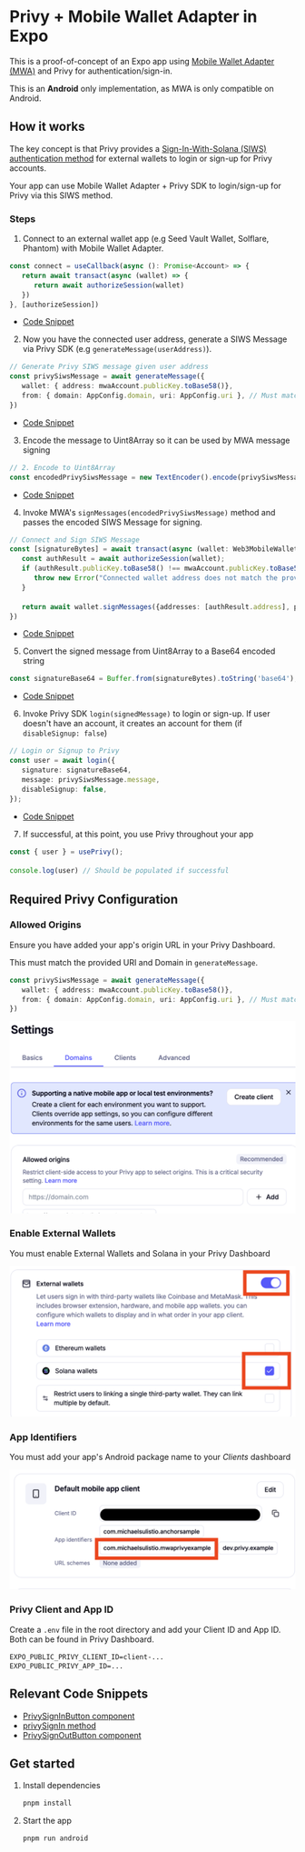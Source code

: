 # Privy + Mobile Wallet Adapter in Expo

This is a proof-of-concept of an Expo app using [Mobile Wallet Adapter (MWA)](https://docs.solanamobile.com/mobile-wallet-adapter/mobile-apps) and Privy for authentication/sign-in.

This is an **Android** only implementation, as MWA is only compatible on Android.

## How it works

The key concept is that Privy provides a [Sign-In-With-Solana (SIWS) authentication method](https://docs.privy.io/authentication/user-authentication/login-methods/wallet#solana-siws) for external wallets to login or sign-up for Privy accounts.

Your app can use Mobile Wallet Adapter + Privy SDK to login/sign-up for Privy via this SIWS method.

### Steps

1. Connect to an external wallet app (e.g Seed Vault Wallet, Solflare, Phantom) with Mobile Wallet Adapter.

```typescript
const connect = useCallback(async (): Promise<Account> => {
   return await transact(async (wallet) => {
      return await authorizeSession(wallet)
   })
}, [authorizeSession])
```

- [Code Snippet](https://github.com/Michaelsulistio/mwa-privy-example/blob/main/components/solana/use-mobile-wallet.tsx#L12)

2. Now you have the connected user address, generate a SIWS Message via Privy SDK (e.g `generateMessage(userAddress)`).

```typescript
// Generate Privy SIWS message given user address
const privySiwsMessage = await generateMessage({
   wallet: { address: mwaAccount.publicKey.toBase58()},
   from: { domain: AppConfig.domain, uri: AppConfig.uri }, // Must match your Privy dashboard!!
})
```

- [Code Snippet](https://github.com/Michaelsulistio/mwa-privy-example/blob/main/components/auth/auth-provider.tsx#L50)

3. Encode the message to Uint8Array so it can be used by MWA message signing

```typescript
// 2. Encode to Uint8Array
const encodedPrivySiwsMessage = new TextEncoder().encode(privySiwsMessage.message);
```

- [Code Snippet](https://github.com/Michaelsulistio/mwa-privy-example/blob/main/components/auth/auth-provider.tsx#L55)

4. Invoke MWA's `signMessages(encodedPrivySiwsMessage)` method and passes the encoded SIWS Message for signing.

```typescript
// Connect and Sign SIWS Message
const [signatureBytes] = await transact(async (wallet: Web3MobileWallet) => {
   const authResult = await authorizeSession(wallet);
   if (authResult.publicKey.toBase58() !== mwaAccount.publicKey.toBase58()) {
      throw new Error("Connected wallet address does not match the provided user address.");
   }

   return await wallet.signMessages({addresses: [authResult.address], payloads: [encodedPrivySiwsMessage]})
})
```

- [Code Snippet](https://github.com/Michaelsulistio/mwa-privy-example/blob/main/components/auth/auth-provider.tsx#L60)

5. Convert the signed message from Uint8Array to a Base64 encoded string

```typescript
const signatureBase64 = Buffer.from(signatureBytes).toString('base64');
```

- [Code Snippet](https://github.com/Michaelsulistio/mwa-privy-example/blob/main/components/auth/auth-provider.tsx#L70)

6. Invoke Privy SDK `login(signedMessage)` to login or sign-up. If user doesn't have an account, it creates an account for them (if `disableSignup: false`)

```typescript
// Login or Signup to Privy
const user = await login({
   signature: signatureBase64,
   message: privySiwsMessage.message,
   disableSignup: false,
});
```

- [Code Snippet](https://github.com/Michaelsulistio/mwa-privy-example/blob/main/components/auth/auth-provider.tsx#L73)

7. If successful, at this point, you use Privy throughout your app

```typescript
const { user } = usePrivy();

console.log(user) // Should be populated if successful
```

## Required Privy Configuration

### Allowed Origins

Ensure you have added your app's origin URL in your Privy Dashboard.

This must match the provided URI and Domain in `generateMessage`.

```typescript
const privySiwsMessage = await generateMessage({
   wallet: { address: mwaAccount.publicKey.toBase58()},
   from: { domain: AppConfig.domain, uri: AppConfig.uri }, // Must match your Privy dashboard!!
})
```

![Allowed Origins Screenshot](/screenshots/allowed-origins.png)

### Enable External Wallets

You must enable External Wallets and Solana in your Privy Dashboard

![External Wallets Screenshot](/screenshots/external-wallets.png)

### App Identifiers

You must add your app's Android package name to your *Clients* dashboard

![App Identifiers Screenshot](/screenshots/app-identifier.png)

### Privy Client and App ID

Create a `.env` file in the root directory and add your Client ID and App ID. Both can be found in Privy Dashboard.
```
EXPO_PUBLIC_PRIVY_CLIENT_ID=client-...
EXPO_PUBLIC_PRIVY_APP_ID=...
```

## Relevant Code Snippets

- [PrivySignInButton component](/components/privy/privy-sign-in-button.tsx) 
- [privySignIn method](/components/auth/auth-provider.tsx) 
- [PrivySignOutButton component](/components/privy/privy-sign-out-button.tsx) 

## Get started

1. Install dependencies

   ```bash
   pnpm install
   ```

2. Start the app

   ```bash
   pnpm run android
   ```
